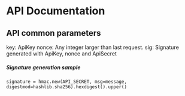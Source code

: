 # API Documentation

## API common parameters
key: ApiKey
nonce: Any integer larger than last request.
sig: Signature generated with ApiKey, nonce and ApiSecret
##### Signature generation sample
```message = userid + api_key + nonce
signature = hmac.new(API_SECRET, msg=message, digestmod=hashlib.sha256).hexdigest().upper()
```
